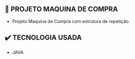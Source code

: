 ## 📌 PROJETO MAQUINA DE COMPRA

* Projeto Maquina de Compra com estrutura de repetição.

##

## ✔️ TECNOLOGIA USADA
* JAVA

